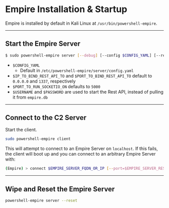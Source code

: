 # Empire Installation & Startup

Empire is installed by default in Kali Linux at `/usr/bin/powershell-empire`.

---

## Start the Empire Server

```bash
$ sudo powershell-empire server [--debug] [--config $CONFIG_YAML] [--restip $IP_TO_BIND_REST_API_TO] [--restport $PORT_TO_BIND_REST_API_TO] [--socketport $PORT_TO_RUN_SOCKETIO_ON] [--username $USERNAME] [--password $PASSWORD]
```

- `$CONFIG_YAML`
	- Default in `/etc/powershell-empire/server/config.yaml`
- `$IP_TO_BIND_REST_API_TO` and `$PORT_TO_BIND_REST_API_TO` default to `0.0.0.0` and `1337`, respectively
- `$PORT_TO_RUN_SOCKETIO_ON` defaults to `5000`
- `$USERNAME` and `$PASSWORD` are used to start the Rest API, instead of pulling it from `empire.db`

---

## Connect to the C2 Server

Start the client.

```bash
sudo powershell-empire client
```

This will attempt to connect to an Empire Server on `localhost`. If this fails, the client will boot up and you can connect to an arbitrary Empire Server with:

```bash
(Empire) > connect $EMPIRE_SERVER_FQDN_OR_IP [--port=$EMPIRE_SERVER_REST_API_PORT] [--socketport=$EMPIRE_SERVER_SOCKETIO_PORT] [--username=$EMPIRE_SERVER_USERNAME] [--password=$EMPIRE_SERVER_PASSWORD]
```

---

## Wipe and Reset the Empire Server

```bash
powershell-empire server --reset
```
